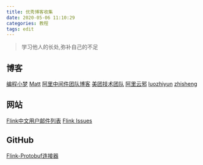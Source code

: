 ```yaml
---
title: 优秀博客收集
date: 2020-05-06 11:10:29
categories: 教程
tags: edit
---
```


> 学习他人的长处,弥补自己的不足

<!-- more -->
## 博客
[编程小梦](https://blog.bcmeng.com/)
[Matt](https://matt33.com)
[阿里中间件团队博客](http://jm.taobao.org/)
[美团技术团队](https://tech.meituan.com/)
[阿里云邪](http://wuchong.me/)
[luozhiyun](https://www.luozhiyun.com/)
[zhisheng](http://www.54tianzhisheng.cn/)

## 网站
[Flink中文用户邮件列表](http://apache-flink.147419.n8.nabble.com/)
[Flink Issues](https://issues.apache.org/jira/projects/FLINK/issues)

## GitHub
[Flink-Protobuf连接器](https://github.com/yangyichao-mango/flink-protobuf)